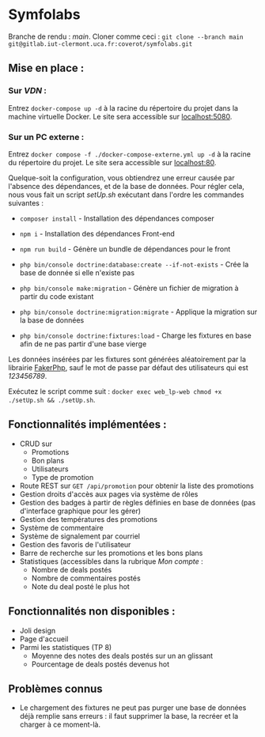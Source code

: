# Symfolabs

Branche de rendu : *main*.
Cloner comme ceci : ```git clone --branch main git@gitlab.iut-clermont.uca.fr:coverot/symfolabs.git```

## Mise en place :

### Sur *VDN* : 
Entrez `docker-compose up -d` à la racine du répertoire du projet dans la machine virtuelle Docker.
Le site sera accessible sur [localhost:5080](http://localhost:5080).

### Sur un PC externe : 
Entrez `docker compose -f ./docker-compose-externe.yml up -d` à la racine du répertoire du projet.
Le site sera accessible sur [localhost:80](http://localhost).

Quelque-soit la configuration, vous obtiendrez une erreur causée par l'absence des dépendances, et de la base de données.
Pour régler cela, nous vous fait un script *setUp.sh* exécutant dans l'ordre les commandes suivantes :
- ```composer install``` - Installation des dépendances composer
- ```npm i``` - Installation des dépendances Front-end
- ```npm run build``` - Génère un bundle de dépendances pour le front

- ```php bin/console doctrine:database:create --if-not-exists``` - Crée la base de donnée si elle n'existe pas
- ```php bin/console make:migration``` - Génère un fichier de migration à partir du code existant
- ```php bin/console doctrine:migration:migrate``` - Applique la migration sur la base de données
- ```php bin/console doctrine:fixtures:load``` - Charge les fixtures en base afin de ne pas partir d'une base vierge

Les données insérées par les fixtures sont générées aléatoirement par la librairie [FakerPhp](https://fakerphp.github.io),
sauf le mot de passe par défaut des utilisateurs qui est *123456789*.

Exécutez le script comme suit : ```docker exec web_lp-web chmod +x ./setUp.sh && ./setUp.sh```.

## Fonctionnalités implémentées : 

- CRUD sur 
  - Promotions
  - Bon plans
  - Utilisateurs
  - Type de promotion
- Route REST sur ```GET /api/promotion``` pour obtenir la liste des promotions
- Gestion droits d'accès aux pages via système de rôles
- Gestion des badges à partir de règles définies en base de données (pas d'interface graphique pour les gérer)
- Gestion des températures des promotions
- Système de commentaire
- Système de signalement par courriel
- Gestion des favoris de l'utilisateur
- Barre de recherche sur les promotions et les bons plans
- Statistiques (accessibles dans la rubrique *Mon compte* :
  - Nombre de deals postés
  - Nombre de commentaires postés
  - Note du deal posté le plus hot

## Fonctionnalités non disponibles :
- Joli design
- Page d'accueil
- Parmi les statistiques (TP 8)
  - Moyenne des notes des deals postés sur un an glissant
  - Pourcentage de deals postés devenus hot

## Problèmes connus 
- Le chargement des fixtures ne peut pas purger une base de données déjà remplie sans erreurs : il faut supprimer la base, la recréer et la charger à ce moment-là.
